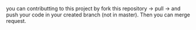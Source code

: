 you can contributting to this project by fork this repository -> pull -> and push your code in your created branch (not in master). Then you can merge request.
